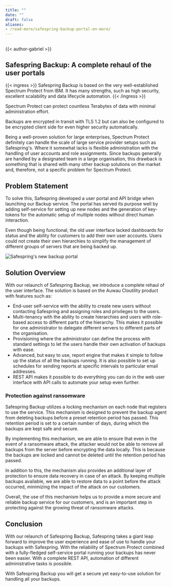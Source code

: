 ```yaml
---
title: ""
date: ""
draft: false
aliases:
- /read-more/safespring-backup-portal-en-more/
---
```

##

{{< author-gabriel >}}

## Safespring Backup: A complete rehaul of the user portals

{{< ingress >}} 
Safespring Backup is based on the very well-established Spectrum Protect from IBM. It has many strengths, such as high security, excellent scalability and data lifecycle automation. 
{{< /ingress >}}

Spectrum Protect can protect countless Terabytes of data with minimal administration effort.

Backups are encrypted in transit with TLS 1.2 but can also be configured to be encrypted client side for even higher security automatically.

Being a well-proven solution for large enterprises, Spectrum Protect definitely can handle the scale of large service provider setups such as Safespring's. Where it somewhat lacks is flexible administration with the handling of user accounts and role assignments. Since backups generally are handled by a designated team in a large organisation, this drawback is something that is shared with many other backup solutions on the market and, therefore, not a specific problem for Spectrum Protect.

## Problem Statement

To solve this, Safespring developed a user portal and API bridge when launching our Backup service. The portal has served its purpose well by adding self-service for setting up new nodes and the generation of key-tokens for the automatic setup of multiple nodes without direct human interaction.

Even though being functional, the old user interface lacked dashboards for status and the ability for customers to add their own user accounts. Users could not create their own hierarchies to simplify the management of different groups of servers that are being backed up.

![Safespring's new backup portal](/img/safespring-backup-portal.png)

## Solution Overview

With our relaunch of Safespring Backup, we introduce a complete rehaul of the user interface. The solution is based on the Auwau Cloutility product with features such as:

- End-user self-service with the ability to create new users without contacting Safespring and assigning roles and privileges to the users.
- Multi-tenancy with the ability to create hierarchies and users with role-based access to different parts of the hierarchy. This makes it possible for one administrator to delegate different servers to different parts of the organisation.
- Provisioning where the administrator can define the process with standard settings to let the users handle their own activation of backups with ease.
- Advanced, but easy to use, report engine that makes it simple to follow up the status of all the backups running. It is also possible to set up schedules for sending reports at specific intervals to particular email addresses.
- REST API makes it possible to do everything you can do in the web user interface with API calls to automate your setup even further.

### Protection against ransomware

Safespring Backup utilizes a locking mechanism on each node that registers to use the service. This mechanism is designed to prevent the backup agent from deleting backups before a preset retention period has passed. This retention period is set to a certain number of days, during which the backups are kept safe and secure.

By implementing this mechanism, we are able to ensure that even in the event of a ransomware attack, the attacker would not be able to remove all backups from the server before encrypting the data locally. This is because the backups are locked and cannot be deleted until the retention period has passed.

In addition to this, the mechanism also provides an additional layer of protection to ensure data recovery in case of an attack. By keeping multiple backups available, we are able to restore data to a point before the attack occurred, minimizing the impact of the attack on our customers.

Overall, the use of this mechanism helps us to provide a more secure and reliable backup service for our customers, and is an important step in protecting against the growing threat of ransomware attacks.

## Conclusion

With our relaunch of Safespring Backup, Safespring takes a giant leap forward to improve the user experience and ease of use to handle your backups with Safespring. With the reliability of Spectrum Protect combined with a fully-fledged self-service portal running your backups has never been easier. With a complete REST API, automation of different administrative tasks is possible.

With Safespring Backup you will get a secure yet easy-to-use solution for handling all your backups.



